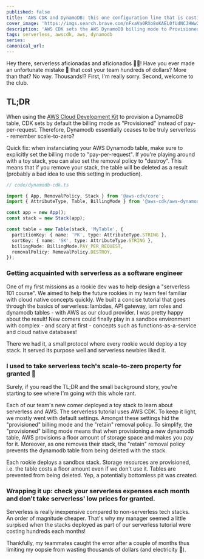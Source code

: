 ```yaml
---
published: false
title: 'AWS CDK and DynamoDB: this one configuration line that is costing you hundreds of dollars'
cover_image: 'https://imgs.search.brave.com/nFxaVa0RXo8oKAEL0fUdNCJHWw2eC7cvJXcIYj0t-bU/rs:fit:1200:1000:1/g:ce/aHR0cHM6Ly9pMS53/cC5jb20vYXdzbmV3/Ymllcy5jb20vd3At/Y29udGVudC91cGxv/YWRzLzIwMTgvMDgv/ZHluYW1vZGIuanBn/P2ZpdD0xNTAwJTJD/MTAwMCZzc2w9MQ'
description: 'AWS CDK sets the AWS DynamoDB billing mode to Provisioned by default. Learn how to fix this configuration.'
tags: serverless, awscdk, aws, dynamodb
series:
canonical_url:
---
```


Hey there, serverless aficionadas and aficionados 😶‍🌫️! Have you ever made an unfortunate mistake 🙊 that cost your team hundreds of dollars? More than that? No way. Thousands!? First, I'm really sorry. Second, welcome to the club.

## TL;DR

When using the [AWS Cloud Development Kit](https://github.com/aws/aws-cdk) to provision a DynamoDB table, CDK sets by default the billing mode as "Provisioned" instead of pay-per-request. Therefore, Dynamodb essentially ceases to be truly serverless - remember scale-to-zero?

Quick fix: when instanciating your AWS Dynamodb table, make sure to explicitly set the billing mode to "pay-per-request". If you're playing around with a toy stack, you can also set the removal policy to "destroy". This means that if you remove your stack, the table will be deleted as a result (probably a bad idea to use this setting in production).

```ts
// code/dynamodb-cdk.ts

import { App, RemovalPolicy, Stack } from '@aws-cdk/core';
import { AttributeType, Table, BillingMode } from '@aws-cdk/aws-dynamodb';

const app = new App();
const stack = new Stack(app);

const table = new Table(stack, 'MyTable', {
  partitionKey: { name: 'PK', type: AttributeType.STRING },
  sortKey: { name: 'SK', type: AttributeType.STRING },
  billingMode: BillingMode.PAY_PER_REQUEST,
  removalPolicy: RemovalPolicy.DESTROY,
});
```

### Getting acquainted with serverless as a software engineer

One of my first missions as a rookie dev was to help design a "serverless 101 course". We aimed to help the future rookies in my team feel familiar with cloud native concepts quickly. We built a concise tutorial that goes through the basics of serverless: lambdas, API gateway, iam roles and dynamodb tables - with AWS as our cloud provider. I was pretty happy about the result! New comers could finally play in a sandbox environment with complex - and scary at first - concepts such as functions-as-a-service and cloud native databases!

There we had it, a small protocol where every rookie would deploy a toy stack. It served its purpose well and serverless newbies liked it.

### I used to take serverless tech's scale-to-zero property for granted 🥺

Surely, if you read the TL;DR and the small background story, you're starting to see where I'm going with this whole rant.

Each of our team's new comer deployed a toy stack to learn about serverless and AWS. The serverless tutorial uses AWS CDK. To keep it light, we mostly went with default settings. Amongst these settings hid the "provisioned" billing mode and the "retain" removal policy. To simplify, the "provisioned" billing mode means that when provisioning a new dynamodb table, AWS provisions a floor amount of storage space and makes you pay for it. Moreover, as one removes their stack, the "retain" removal policy prevents the dynamodb table from being deleted with the stack.

Each rookie deploys a sandbox stack. Storage resources are provisioned, i.e. the table costs a floor amount even if we don't use it. Tables are prevented from being deleted. Yep, a potentially bottomless pit was created.

### Wrapping it up: check your serverless expenses each month and don't take serverless' low prices for granted.

Serverless is really inexpensive compared to non-serverless tech stacks. An order of magnitude cheaper. That's why my manager seemed a little surpised when the stacks deployed as part of our serverless tutorial were costing hundreds each months!

Thankfully, my teammates caught the error after a couple of months thus limiting my oopsie from wasting thousands of dollars (and electricity 💚).
